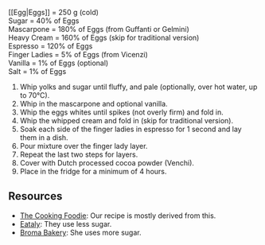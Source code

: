 [[Egg|Eggs]] = 250 g (cold)  
Sugar = 40% of Eggs  
Mascarpone = 180% of Eggs (from Guffanti or Gelmini)  
Heavy Cream = 160% of Eggs (skip for traditional version)  
Espresso = 120% of Eggs  
Finger Ladies = 5% of Eggs (from Vicenzi)  
Vanilla = 1% of Eggs (optional)  
Salt = 1% of Eggs

1. Whip yolks and sugar until fluffy, and pale (optionally, over hot water, up to 70°C).
2. Whip in the mascarpone and optional vanilla.
3. Whip the eggs whites until spikes (not overly firm) and fold in.
4. Whip the whipped cream and fold in (skip for traditional version).
5. Soak each side of the finger ladies in espresso for 1 second and lay them in a dish.
6. Pour mixture over the finger lady layer.
7. Repeat the last two steps for layers.
8. Cover with Dutch processed cocoa powder (Venchi).
9. Place in the fridge for a minimum of 4 hours.

## Resources

- [The Cooking Foodie](https://www.youtube.com/watch?v=7VTtenyKRg4): Our recipe is mostly derived from this.
- [Eataly](https://www.eataly.com/us_en/magazine/recipes/dessert-recipes/traditional-tiramisu): They use less sugar.
- [Broma Bakery](https://bromabakery.com/classic-tiramisu/): She uses more sugar.
